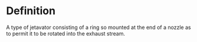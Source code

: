 # Definition

A type of jetavator consisting of a ring so mounted at the end of a
nozzle as to permit it to be rotated into the exhaust stream.
